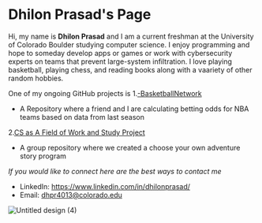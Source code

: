 # Dhilon Prasad's Page
Hi, my name is **Dhilon Prasad** and I am a current freshman at the University of Colorado Boulder studying computer science.
I enjoy programming and hope to someday develop apps or games or work with cybersecurity experts on teams that prevent large-system infiltration. I love playing basketball, playing chess, and reading books along with a vaariety of other random hobbies.

One of my ongoing GitHub projects is
1.[-BasketballNetwork](https://github.com/awieder/Basketball-Network)
  - A Repository where a friend and I are calculating betting odds for NBA teams based on data from last season

2.[CS as A Field of Work and Study Project](https://github.com/HaydenLeovy/comp-sci-field-of-work-study)
  - A group repository where we created a choose your own adventure story program

*If you would like to connect here are the best ways to contact me*
- LinkedIn: <https://www.linkedin.com/in/dhilonprasad/>
- Email: <dhpr4013@colorado.edu>

![Untitled design (4)](https://github.com/user-attachments/assets/ce1b4cea-f7a4-45f2-a8c3-6f633cd59b14)


